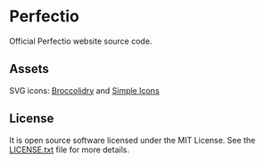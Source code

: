 # Perfectio

Official Perfectio website source code.

## Assets

SVG icons: [Broccolidry](https://dribbble.com/shots/587469-Free-16px-Broccolidryiconsaniconsetitisfullof-icons) and [Simple Icons](https://simpleicons.org/)

## License

It is open source software licensed under the MIT License. See the [LICENSE.txt](LICENSE.txt) file for more details.
